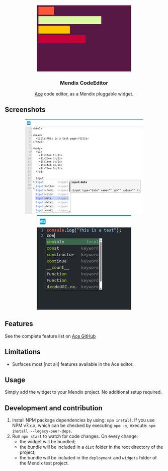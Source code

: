 <div align="center">

  <img src="assets/coverimage.svg" alt="Cover image, code editor" title="Cover image" width="300px"/>
  
  ### Mendix CodeEditor

  [Ace](https://ace.c9.io/) code editor, as a Mendix pluggable widget.

</div>

## Screenshots

<div align="center">
<img src="screenshots/html.png" alt="HTML editor screenshot" title="HTML editor" height="300px"/>
<img src="screenshots/javascript.png" alt="JavaScript editor screenshot" title="JavaScript editor" height="300px"/>
</div>


## Features
See the complete feature list on [Ace GitHub](https://github.com/ajaxorg/ace?tab=readme-ov-file#features)

## Limitations
 - Surfaces most [not all] features available in the Ace editor. 

## Usage
Simply add the widget to your Mendix project. No additional setup required.

## Development and contribution

1. Install NPM package dependencies by using: `npm install`. If you use NPM v7.x.x, which can be checked by executing `npm -v`, execute: `npm install --legacy-peer-deps`.
2. Run `npm start` to watch for code changes. On every change:
    - the widget will be bundled;
    - the bundle will be included in a `dist` folder in the root directory of the project;
    - the bundle will be included in the `deployment` and `widgets` folder of the Mendix test project.

